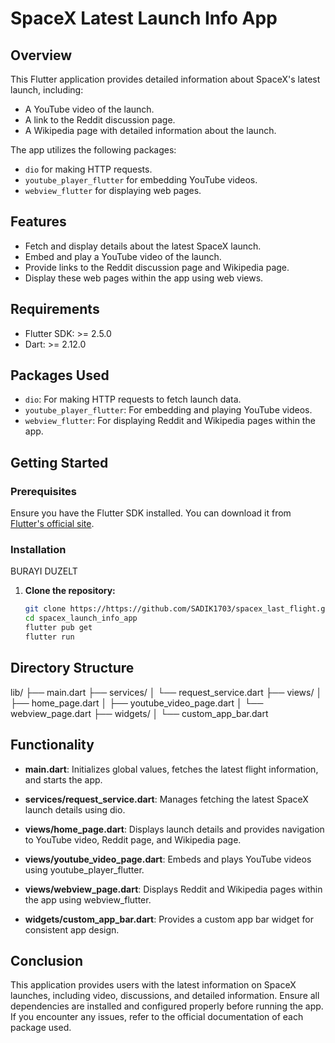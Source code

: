 # SpaceX Latest Launch Info App

## Overview

This Flutter application provides detailed information about SpaceX's latest launch, including:
- A YouTube video of the launch.
- A link to the Reddit discussion page.
- A Wikipedia page with detailed information about the launch.

The app utilizes the following packages:
- `dio` for making HTTP requests.
- `youtube_player_flutter` for embedding YouTube videos.
- `webview_flutter` for displaying web pages.

## Features

- Fetch and display details about the latest SpaceX launch.
- Embed and play a YouTube video of the launch.
- Provide links to the Reddit discussion page and Wikipedia page.
- Display these web pages within the app using web views.

## Requirements

- Flutter SDK: >= 2.5.0
- Dart: >= 2.12.0

## Packages Used

- `dio`: For making HTTP requests to fetch launch data.
- `youtube_player_flutter`: For embedding and playing YouTube videos.
- `webview_flutter`: For displaying Reddit and Wikipedia pages within the app.

## Getting Started

### Prerequisites

Ensure you have the Flutter SDK installed. You can download it from [Flutter's official site](https://flutter.dev/docs/get-started/install).

### Installation

BURAYI DUZELT

1. **Clone the repository:**
   ```sh
   git clone https://https://github.com/SADIK1703/spacex_last_flight.git
   cd spacex_launch_info_app
   flutter pub get
   flutter run
   ```

## Directory Structure
lib/
├── main.dart
├── services/
│   └── request_service.dart
├── views/
│   ├── home_page.dart
│   ├── youtube_video_page.dart
│   └── webview_page.dart
├── widgets/
│   └── custom_app_bar.dart

## Functionality

- **main.dart**: Initializes global values, fetches the latest flight information, and starts the app.
  
- **services/request_service.dart**: Manages fetching the latest SpaceX launch details using dio.

- **views/home_page.dart**: Displays launch details and provides navigation to YouTube video, Reddit page, and Wikipedia page.

- **views/youtube_video_page.dart**: Embeds and plays YouTube videos using youtube_player_flutter.

- **views/webview_page.dart**: Displays Reddit and Wikipedia pages within the app using webview_flutter.

- **widgets/custom_app_bar.dart**: Provides a custom app bar widget for consistent app design.

## Conclusion

This application provides users with the latest information on SpaceX launches, including video, discussions, and detailed information. Ensure all dependencies are installed and configured properly before running the app. If you encounter any issues, refer to the official documentation of each package used.
